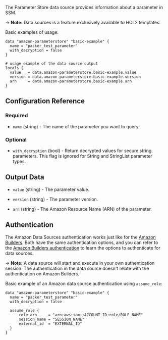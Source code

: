 The Parameter Store data source provides information about a parameter in SSM.

-> **Note:** Data sources is a feature exclusively available to HCL2 templates.

Basic examples of usage:

```hcl
data "amazon-parameterstore" "basic-example" {
  name = "packer_test_parameter"
  with_decryption = false
}

# usage example of the data source output
locals {
  value   = data.amazon-parameterstore.basic-example.value
  version = data.amazon-parameterstore.basic-example.version
  arn     = data.amazon-parameterstore.basic-example.arn
}
```

## Configuration Reference

### Required

<!-- Code generated from the comments of the Config struct in datasource/parameterstore/data.go; DO NOT EDIT MANUALLY -->

- `name` (string) - The name of the parameter you want to query.

<!-- End of code generated from the comments of the Config struct in datasource/parameterstore/data.go; -->


### Optional

<!-- Code generated from the comments of the Config struct in datasource/parameterstore/data.go; DO NOT EDIT MANUALLY -->

- `with_decryption` (bool) - Return decrypted values for secure string parameters.
  This flag is ignored for String and StringList parameter types.

<!-- End of code generated from the comments of the Config struct in datasource/parameterstore/data.go; -->


## Output Data

<!-- Code generated from the comments of the DatasourceOutput struct in datasource/parameterstore/data.go; DO NOT EDIT MANUALLY -->

- `value` (string) - The parameter value.

- `version` (string) - The parameter version.

- `arn` (string) - The Amazon Resource Name (ARN) of the parameter.

<!-- End of code generated from the comments of the DatasourceOutput struct in datasource/parameterstore/data.go; -->


## Authentication

The Amazon Data Sources authentication works just like for the [Amazon Builders](/packer/plugins/builders). Both
have the same authentication options, and you can refer to the [Amazon Builders authentication](/packer/integrations/hashicorp/index.mdx#authentication)
to learn the options to authenticate for data sources.

-> **Note:** A data source will start and execute in your own authentication session. The authentication in the data source
doesn't relate with the authentication on Amazon Builders.

Basic example of an Amazon data source authentication using `assume_role`:

```hcl
data "amazon-parameterstore" "basic-example" {
  name = "packer_test_parameter"
  with_decryption = false

  assume_role {
      role_arn     = "arn:aws:iam::ACCOUNT_ID:role/ROLE_NAME"
      session_name = "SESSION_NAME"
      external_id  = "EXTERNAL_ID"
  }
}
```
